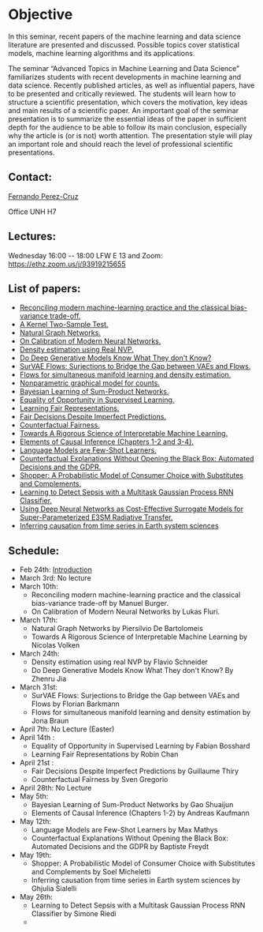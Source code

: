# Objective

In this seminar, recent papers of the machine learning and data science literature are presented and discussed. Possible topics cover statistical models, machine learning algorithms and its applications.

The seminar “Advanced Topics in Machine Learning and Data Science” familiarizes students with recent developments in machine learning and data science. Recently published articles, as well as influential papers, have to be presented and critically reviewed. The students will learn how to structure a scientific presentation, which covers the motivation, key ideas and main results of a scientific paper. An important goal of the seminar presentation is to summarize the essential ideas of the paper in sufficient depth for the audience to be able to follow its main conclusion, especially why the article is (or is not) worth attention. The presentation style will play an important role and should reach the level of professional scientific presentations.

## Contact:

[Fernando Perez-Cruz](mailto:fernando.perezcruz@sdsc.ethz.ch)

Office UNH H7

## Lectures:

Wednesday 16:00 -- 18:00     LFW  E 13 and Zoom: https://ethz.zoom.us/j/93919215655

## List of papers:

*   [Reconciling modern machine-learning practice and the classical bias-variance trade-off.](https://www.pnas.org/content/116/32/15849)
*   [A Kernel Two-Sample Test.](https://www.jmlr.org/papers/volume13/gretton12a/gretton12a.pdf)
*   [Natural Graph Networks.](https://papers.nips.cc/paper/2020/hash/2517756c5a9be6ac007fe9bb7fb92611-Abstract.html)
*   [On Calibration of Modern Neural Networks.](https://arxiv.org/pdf/1706.04599.pdf)
*   [Density estimation using Real NVP.](https://arxiv.org/abs/1605.08803)
*   [Do Deep Generative Models Know What They don't Know?](https://arxiv.org/pdf/1810.09136.pdf)
*   [SurVAE Flows: Surjections to Bridge the Gap between VAEs and Flows.](https://papers.nips.cc/paper/2020/hash/9578a63fbe545bd82cc5bbe749636af1-Abstract.html)
*   [Flows for simultaneous manifold learning and density estimation.](https://papers.nips.cc/paper/2020/hash/051928341be67dcba03f0e04104d9047-Abstract.html)
*   [Nonparametric graphical model for counts.](https://jmlr.org/papers/v21/19-362.html)
*   [Bayesian Learning of Sum-Product Networks.](https://proceedings.neurips.cc/paper/2019/hash/5421e013565f7f1afa0cfe8ad87a99ab-Abstract.html)
*   [Equality of Opportunity in Supervised Learning.](https://arxiv.org/abs/1610.02413)
*   [Learning Fair Representations.](http://proceedings.mlr.press/v28/zemel13.html?version=meter+at+null&module=meter-Links&pgtype=article&contentId=&mediaId=&referrer=&priority=true&action=click&contentCollection=meter-links-click)
*   [Fair Decisions Despite Imperfect Predictions.](http://proceedings.mlr.press/v108/kilbertus20a.html)
*   [Counterfactual Fairness.](https://papers.nips.cc/paper/2017/hash/a486cd07e4ac3d270571622f4f316ec5-Abstract.html )
*   [Towards A Rigorous Science of Interpretable Machine Learning.](https://arxiv.org/abs/1702.08608)
*   [Elements of Causal Inference (Chapters 1-2 and 3-4).](https://mitpress.mit.edu/books/elements-causal-inference)
*   [Language Models are Few-Shot Learners.](https://arxiv.org/pdf/2005.14165.pdf)
*   [Counterfactual Explanations Without Opening the Black Box: Automated Decisions and the GDPR.](https://papers.ssrn.com/sol3/papers.cfm?abstract_id=3063289)
*   [Shopper: A Probabilistic Model of Consumer Choice with Substitutes and Complements.](http://www.cs.columbia.edu/~blei/papers/RuizAtheyBlei2020.pdf)
*   [Learning to Detect Sepsis with a Multitask Gaussian Process RNN Classifier.](http://proceedings.mlr.press/v70/futoma17a.html)
*   [Using Deep Neural Networks as Cost-Effective Surrogate Models for Super-Parameterized E3SM Radiative Transfer.](https://agupubs.onlinelibrary.wiley.com/doi/epdf/10.1029/2018GL081646)
*   [Inferring causation from time series in Earth system sciences](https://www.nature.com/articles/s41467-019-10105-3)

## Schedule:

- Feb 24th: [Introduction](ATMLDS.pdf)
- March 3rd: No lecture
- March 10th:
  - Reconciling modern machine-learning practice and the classical bias-variance trade-off by Manuel Burger.
  - On Calibration of Modern Neural Networks by Lukas Fluri.
- March 17th:
  - Natural Graph Networks by Piersilvio De Bartolomeis
  - Towards A Rigorous Science of Interpretable Machine Learning by Nicolas Volken
- March 24th:
  - Density estimation using real NVP by Flavio Schneider
  - Do Deep Generative Models Know What They don't Know? By Zhenru Jia
- March 31st: 
  - SurVAE Flows: Surjections to Bridge the Gap between VAEs and Flows by Florian Barkmann
  - Flows for simultaneous manifold learning and density estimation by Jona Braun
- April 7th: No Lecture (Easter)
- April 14th :
  - Equality of Opportunity in Supervised Learning by Fabian Bosshard
  - Learning Fair Representations by Robin Chan
- April 21st :
  - Fair Decisions Despite Imperfect Predictions by Guillaume Thiry
  - Counterfactual Fairness by Sven Gregorio
- April 28th: No Lecture
- May 5th:
  - Bayesian Learning of Sum-Product Networks by Gao Shuaijun
  - Elements of Causal Inference (Chapters 1-2) by Andreas Kaufmann
- May 12th:
  - Language Models are Few-Shot Learners by Max Mathys
  - Counterfactual Explanations Without Opening the Black Box: Automated Decisions and the GDPR by Baptiste Freydt
- May 19th:
  - Shopper: A Probabilistic Model of Consumer Choice with Substitutes and Complements by Soel Micheletti
  - Inferring causation from time series in Earth system sciences by Ghjulia Sialelli
- May 26th:
  - Learning to Detect Sepsis with a Multitask Gaussian Process RNN Classifier by Simone Riedi
  - 
